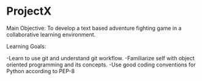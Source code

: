 # ProjectX

Main Objective: To develop a text based adventure fighting game in a collaborative learning environment.

Learning Goals:

-Learn to use git and understand git workflow.
-Familiarize self with object oriented programming and its concepts.
-Use good coding conventions for Python according to PEP-8


